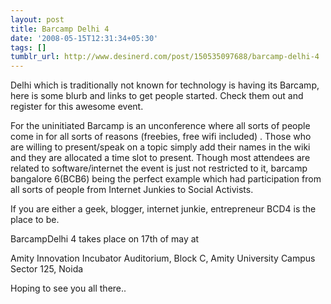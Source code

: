 ```yaml
---
layout: post
title: Barcamp Delhi 4
date: '2008-05-15T12:31:34+05:30'
tags: []
tumblr_url: http://www.desinerd.com/post/150535097688/barcamp-delhi-4
---
```

Delhi which is traditionally not known for technology is having its Barcamp, here is some blurb and links to get people started. Check them out and register for this awesome event.

For the uninitiated Barcamp is an unconference where all sorts of people come in for all sorts of reasons (freebies, free wifi included) . Those who are willing to present/speak on a topic simply add their names in the wiki and they are allocated a time slot to present. Though most attendees are related to software/internet the event is just not restricted to it, barcamp bangalore 6(BCB6) being the perfect example which had participation from all sorts of people from Internet Junkies to Social Activists.

If you are either a  geek, blogger, internet junkie, entrepreneur BCD4 is the place to be.

BarcampDelhi 4 takes place on 17th of may at

Amity Innovation Incubator
Auditorium, Block C, Amity University Campus
Sector 125, Noida

Hoping to see you all there..
